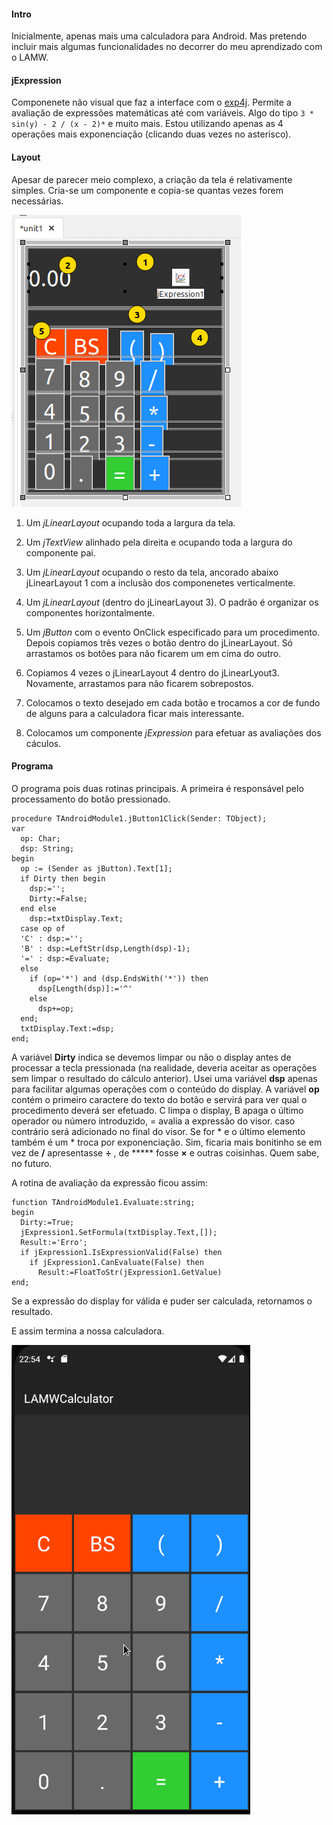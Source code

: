 #### Intro

Inicialmente, apenas mais uma calculadora para Android. Mas pretendo incluir mais algumas funcionalidades no decorrer do meu aprendizado com o LAMW. 

#### jExpression

Componenete não visual que faz a interface com o [exp4j](https://www.objecthunter.net/exp4j/). Permite a avaliação de expressões matemáticas até com variáveis. Algo do tipo ```3 * sin(y) - 2 / (x - 2)*``` e muito mais. Estou utilizando apenas as 4 operações mais exponenciação (clicando duas vezes no asterisco). 

#### Layout

Apesar de parecer meio complexo, a criação da tela é relativamente simples. Cria-se um componente e copia-se quantas vezes forem necessárias.

![](github/calculator.png)

1. Um *jLinearLayout* ocupando toda a largura da tela.

2. Um *jTextView* alinhado pela direita e ocupando toda a largura do componente pai. 

3. Um *jLinearLayout* ocupando o resto da tela, ancorado abaixo jLinearLayout 1 com a inclusão dos componenetes verticalmente.

4. Um *jLinearLayout* (dentro do jLinearLayout 3). O padrão é organizar os componentes horizontalmente.

5. Um *jButton* com o evento OnClick especificado para um procedimento. Depois copiamos três vezes o botão dentro do jLinearLayout. Só arrastamos os botões para não ficarem um em cima do outro.

6. Copiamos 4 vezes o jLinearLayout 4 dentro do jLinearLyout3. Novamente, arrastamos para não ficarem sobrepostos.

7. Colocamos o texto desejado em cada botão e trocamos a cor de fundo de alguns para a calculadora ficar mais interessante.

8. Colocamos um componente *jExpression* para efetuar as avaliações dos cáculos.

#### Programa

O programa pois duas rotinas principais. A primeira é responsável pelo processamento do botão pressionado.

```objectpascal
procedure TAndroidModule1.jButton1Click(Sender: TObject);
var
  op: Char;
  dsp: String;
begin
  op := (Sender as jButton).Text[1];
  if Dirty then begin
    dsp:='';
    Dirty:=False;
  end else
    dsp:=txtDisplay.Text;
  case op of
  'C' : dsp:='';
  'B' : dsp:=LeftStr(dsp,Length(dsp)-1);
  '=' : dsp:=Evaluate;
  else
    if (op='*') and (dsp.EndsWith('*')) then
      dsp[Length(dsp)]:='^'
    else
      dsp+=op;
  end;
  txtDisplay.Text:=dsp;
end;  
```

A variável **Dirty** indica se devemos limpar ou não o display antes de processar a tecla pressionada (na realidade, deveria aceitar as operações sem limpar o resultado do cálculo anterior). Usei uma variável **dsp** apenas para facilitar algumas operações com o conteúdo do display. A variável **op** contém o primeiro caractere do texto do botão e servirá para ver qual o procedimento deverá ser efetuado. C limpa o display, B apaga o último operador ou número introduzido, = avalia a expressão do visor. caso contrário será adicionado no final do visor. Se for * e o último elemento também é um * troca por exponenciação.  Sim, ficaria mais bonitinho se em vez de **/** apresentasse **÷** , de ***** fosse **×** e outras coisinhas. Quem sabe, no futuro. 

A rotina de avaliação da expressão ficou assim:

```objectpascal
function TAndroidModule1.Evaluate:string;
begin
  Dirty:=True;
  jExpression1.SetFormula(txtDisplay.Text,[]);
  Result:='Erro';
  if jExpression1.IsExpressionValid(False) then
    if jExpression1.CanEvaluate(False) then
      Result:=FloatToStr(jExpression1.GetValue)
end;   
```

Se a expressão do display for válida e puder ser calculada, retornamos o resultado.

E assim termina a nossa calculadora. 

![](github/calculadora.gif)
